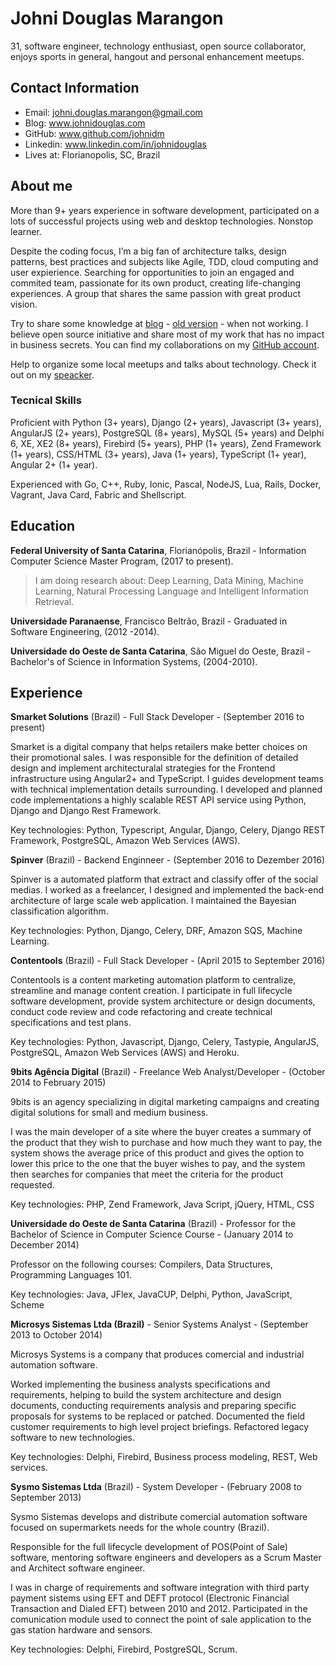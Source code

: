 # Johni Douglas Marangon

31, software engineer, technology enthusiast, open source collaborator, enjoys sports in general, hangout and personal enhancement meetups.

## Contact Information

* Email: johni.douglas.marangon@gmail.com
* Blog: www.johnidouglas.com
* GitHub: www.github.com/johnidm
* Linkedin: www.linkedin.com/in/johnidouglas
* Lives at: Florianopolis, SC, Brazil

## About me

More than 9+ years experience in software development, participated on a lots  of successful projects using web and desktop technologies. Nonstop learner.

Despite the coding focus, I’m a big fan of architecture talks, design patterns, best practices and subjects like Agile, TDD, cloud computing and user expierience. Searching for opportunities to join an engaged and commited team, passionate for its own product, creating life-changing experiences. A group that shares the same passion with great product vision.  

Try to share some knowledge at [blog](https://johnidm.github.io/) - [old version](http://johnidouglas.com/) - when not working. I believe open source initiative and share most of my work that has no impact in business secrets. You can find my collaborations on my [GitHub account](https://github.com/johnidm).  

Help to organize some local meetups and talks about technology. Check it out on my [speacker](http://slides.com/johnidouglasmarangon).

### Tecnical Skills

Proficient with Python (3+ years), Django (2+ years), Javascript (3+ years), AngularJS (2+ years), PostgreSQL (8+ years), MySQL (5+ years) and Delphi 6, XE, XE2 (8+ years), Firebird (5+ years), PHP (1+ years), Zend Framework (1+ years), CSS/HTML (3+ years), Java (1+ years), TypeScript (1+ year), Angular 2+ (1+ year).

Experienced with Go, C++, Ruby, Ionic, Pascal, NodeJS, Lua, Rails, Docker, Vagrant, Java Card, Fabric and Shellscript.

## Education

**Federal University of Santa Catarina**, Florianópolis, Brazil - Information Computer Science Master Program, (2017 to present).

> I am doing research about: Deep Learning, Data Mining, Machine Learning, Natural Processing Language and Intelligent Information Retrieval.

**Universidade Paranaense**, Francisco Beltrão, Brazil - Graduated in Software Engineering, (2012 -2014).

**Universidade do Oeste de Santa Catarina**, São Miguel do Oeste, Brazil - Bachelor's of Science in Information Systems, (2004-2010).

## Experience

**Smarket Solutions** (Brazil) - Full Stack Developer - (September 2016 to present)

Smarket is a digital company that helps retailers make better choices on their promotional sales. I was responsible for the definition of detailed design and implement architecturalal strategies for the Frontend infrastructure using Angular2+ and TypeScript. I guides development teams with technical implementation details surrounding. I developed and planned code implementations a highly scalable REST API service using Python, Django and Django Rest Framework.

Key technologies: Python, Typescript, Angular, Django, Celery, Django REST Framework, PostgreSQL, Amazon Web Services (AWS).

**Spinver** (Brazil) - Backend Enginneer - (September 2016 to Dezember 2016)

Spinver is a automated platform that extract and classify offer of the social medias. I worked as a freelancer, I designed and implemented the back-end architecture of large scale web application. I maintained the Bayesian classification algorithm.

Key technologies: Python, Django, Celery, DRF, Amazon SQS, Machine Learning.

**Contentools** (Brazil) - Full Stack Developer - (April 2015 to September 2016)

Contentools is a content marketing automation platform to centralize, streamline and manage content creation. I participate in full lifecycle software development, provide system architecture or design documents, conduct code review and code refactoring and create technical specifications and test plans.

Key technologies: Python, Javascript, Django, Celery, Tastypie, AngularJS, PostgreSQL, Amazon Web Services (AWS) and Heroku.

**9bits Agência Digital** (Brazil) - Freelance Web Analyst/Developer - (October 2014 to February 2015)

9bits is an agency specializing in digital marketing campaigns and creating digital solutions for small and medium business.

I was the main developer of a site where the buyer creates a summary of the product that they wish to purchase and how much they want to pay, the system shows the average price of this product and gives the option to lower this price to the one that the buyer wishes to pay, and the system then searches for companies that meet the criteria for the product requested. 

Key technologies: PHP, Zend Framework, Java Script, jQuery, HTML, CSS

**Universidade do Oeste de Santa Catarina** (Brazil) - Professor for the  Bachelor of Science in Computer Science Course - (January 2014 to December 2014)

Professor on the following courses: Compilers, Data Structures, Programming Languages 101.

Key technologies: Java, JFlex, JavaCUP, Delphi, Python, JavaScript, Scheme

**Microsys Sistemas Ltda (Brazil)** - Senior Systems Analyst - (September 2013 to October 2014)

Microsys Systems is a company that produces comercial and industrial automation software.

Worked implementing the business analysts specifications and requirements, helping to build the system architecture and design documents, conducting requirements analysis and preparing specific proposals for systems to be replaced or patched. Documented the field customer requirements to high level project briefings. Refactored legacy software to new technologies.

Key technologies: Delphi, Firebird, Business process modeling, REST, Web services.

**Sysmo Sistemas Ltda**  (Brazil) - System Developer - (February 2008 to September 2013)

Sysmo Sistemas develops and distribute comercial automation software focused on supermarkets needs for the whole country (Brazil).

Responsible for the full lifecycle development of POS(Point of Sale) software, mentoring software engineers and developers as a Scrum Master and Architect software engineer.

I was in charge of requirements and software integration with third party payment sistems using EFT and DEFT protocol (Electronic Financial Transaction and Dialed EFT) between 2010 and 2012.
Participated in the comunication module used to connect the point of sale application to the gas station hardware and sensors.

Key technologies: Delphi, Firebird, PostgreSQL, Scrum.
